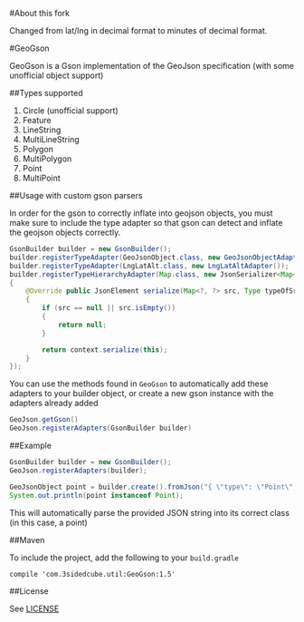 #About this fork

Changed from lat/lng in decimal format to minutes of decimal format.


#GeoGson

GeoGson is a Gson implementation of the GeoJson specification (with some unofficial object support)

##Types supported

1. Circle (unofficial support)
1. Feature
1. LineString
1. MultiLineString
1. Polygon
1. MultiPolygon
1. Point
1. MultiPoint

##Usage with custom gson parsers

In order for the gson to correctly inflate into geojson objects, you must make sure to include the type adapter so that gson can detect and inflate the geojson objects correctly.

```java
GsonBuilder builder = new GsonBuilder();
builder.registerTypeAdapter(GeoJsonObject.class, new GeoJsonObjectAdapter());
builder.registerTypeAdapter(LngLatAlt.class, new LngLatAltAdapter());
builder.registerTypeHierarchyAdapter(Map.class, new JsonSerializer<Map<?, ?>>()
{
	@Override public JsonElement serialize(Map<?, ?> src, Type typeOfSrc, JsonSerializationContext context)
	{
		if (src == null || src.isEmpty())
		{
			return null;
		}

		return context.serialize(this);
	}
});
```

You can use the methods found in `GeoGson` to automatically add these adapters to your builder object, or create a new gson instance with the adapters already added

```java
GeoJson.getGson()
GeoJson.registerAdapters(GsonBuilder builder)
```

##Example

```java
GsonBuilder builder = new GsonBuilder();
GeoJson.registerAdapters(builder);

GeoJsonObject point = builder.create().fromJson("{ \"type\": \"Point\", \"coordinates\": [100.0, 0.0] }", GeoJsonObject.class);
System.out.println(point instanceof Point);
```

This will automatically parse the provided JSON string into its correct class (in this case, a point)

##Maven

To include the project, add the following to your `build.gradle`

```
compile 'com.3sidedcube.util:GeoGson:1.5'
```

##License

See [LICENSE](LICENSE)
